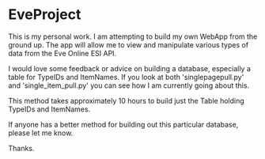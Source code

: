 # EveProject

This is my personal work. I am attempting to build my own WebApp from the ground up. The app will allow me to view and manipulate various
types of data from the Eve Online ESI API.

I would love some feedback or advice on building a database, especially a table for TypeIDs and ItemNames.
If you look at both 'singlepagepull.py' and 'single_item_pull.py' you can see how I am currently going about this.

This method takes approximately 10 hours to build just the Table holding TypeIDs and ItemNames. 

If anyone has a better method for building out this particular database, please let me know.

Thanks.
